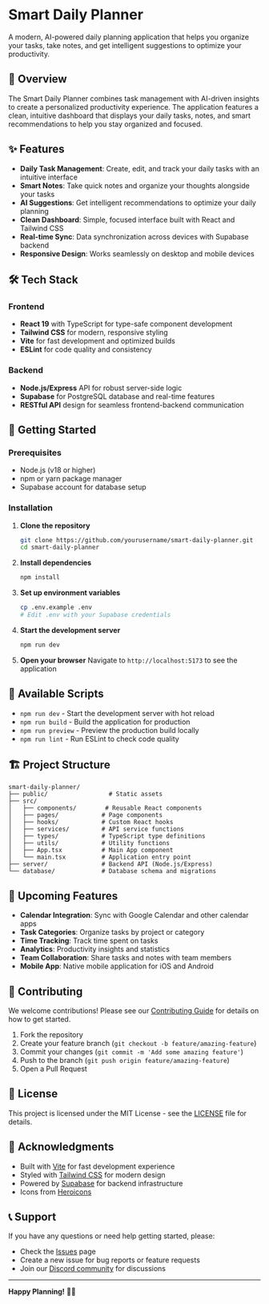 # Smart Daily Planner

A modern, AI-powered daily planning application that helps you organize your tasks, take notes, and get intelligent suggestions to optimize your productivity.

## 🎯 Overview

The Smart Daily Planner combines task management with AI-driven insights to create a personalized productivity experience. The application features a clean, intuitive dashboard that displays your daily tasks, notes, and smart recommendations to help you stay organized and focused.

## ✨ Features

- **Daily Task Management**: Create, edit, and track your daily tasks with an intuitive interface
- **Smart Notes**: Take quick notes and organize your thoughts alongside your tasks
- **AI Suggestions**: Get intelligent recommendations to optimize your daily planning
- **Clean Dashboard**: Simple, focused interface built with React and Tailwind CSS
- **Real-time Sync**: Data synchronization across devices with Supabase backend
- **Responsive Design**: Works seamlessly on desktop and mobile devices

## 🛠 Tech Stack

### Frontend

- **React 19** with TypeScript for type-safe component development
- **Tailwind CSS** for modern, responsive styling
- **Vite** for fast development and optimized builds
- **ESLint** for code quality and consistency

### Backend

- **Node.js/Express** API for robust server-side logic
- **Supabase** for PostgreSQL database and real-time features
- **RESTful API** design for seamless frontend-backend communication

## 🚀 Getting Started

### Prerequisites

- Node.js (v18 or higher)
- npm or yarn package manager
- Supabase account for database setup

### Installation

1. **Clone the repository**

   ```bash
   git clone https://github.com/yourusername/smart-daily-planner.git
   cd smart-daily-planner
   ```

2. **Install dependencies**

   ```bash
   npm install
   ```

3. **Set up environment variables**

   ```bash
   cp .env.example .env
   # Edit .env with your Supabase credentials
   ```

4. **Start the development server**

   ```bash
   npm run dev
   ```

5. **Open your browser**
   Navigate to `http://localhost:5173` to see the application

## 📝 Available Scripts

- `npm run dev` - Start the development server with hot reload
- `npm run build` - Build the application for production
- `npm run preview` - Preview the production build locally
- `npm run lint` - Run ESLint to check code quality

## 🏗 Project Structure

```
smart-daily-planner/
├── public/                 # Static assets
├── src/
│   ├── components/        # Reusable React components
│   ├── pages/            # Page components
│   ├── hooks/            # Custom React hooks
│   ├── services/         # API service functions
│   ├── types/            # TypeScript type definitions
│   ├── utils/            # Utility functions
│   ├── App.tsx           # Main App component
│   └── main.tsx          # Application entry point
├── server/               # Backend API (Node.js/Express)
└── database/             # Database schema and migrations
```

## 🔮 Upcoming Features

- **Calendar Integration**: Sync with Google Calendar and other calendar apps
- **Task Categories**: Organize tasks by project or category
- **Time Tracking**: Track time spent on tasks
- **Analytics**: Productivity insights and statistics
- **Team Collaboration**: Share tasks and notes with team members
- **Mobile App**: Native mobile application for iOS and Android

## 🤝 Contributing

We welcome contributions! Please see our [Contributing Guide](CONTRIBUTING.md) for details on how to get started.

1. Fork the repository
2. Create your feature branch (`git checkout -b feature/amazing-feature`)
3. Commit your changes (`git commit -m 'Add some amazing feature'`)
4. Push to the branch (`git push origin feature/amazing-feature`)
5. Open a Pull Request

## 📄 License

This project is licensed under the MIT License - see the [LICENSE](LICENSE) file for details.

## 🙏 Acknowledgments

- Built with [Vite](https://vitejs.dev/) for fast development experience
- Styled with [Tailwind CSS](https://tailwindcss.com/) for modern design
- Powered by [Supabase](https://supabase.com/) for backend infrastructure
- Icons from [Heroicons](https://heroicons.com/)

## 📞 Support

If you have any questions or need help getting started, please:

- Check the [Issues](https://github.com/yourusername/smart-daily-planner/issues) page
- Create a new issue for bug reports or feature requests
- Join our [Discord community](https://discord.gg/yourserver) for discussions

---

**Happy Planning!** 📅✨
